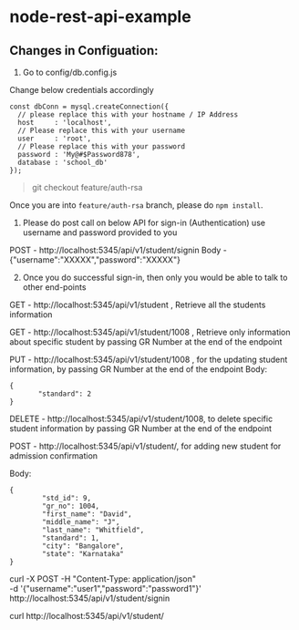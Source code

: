 # node-rest-api-example


## Changes in Configuation:

1. Go to config/db.config.js

Change below credentials accordingly

```
const dbConn = mysql.createConnection({
  // please replace this with your hostname / IP Address
  host     : 'localhost',
  // Please replace this with your username
  user     : 'root',
  // Please replace this with your password
  password : 'My@#$Password878',
  database : 'school_db'
});
```

> git checkout feature/auth-rsa

Once you are into `feature/auth-rsa` branch, please do `npm install`.

1. Please do post call on below API for sign-in (Authentication)
use username and password provided to you

POST - http://localhost:5345/api/v1/student/signin
Body - 
{"username":"XXXXX","password":"XXXXX"}

2. Once you do successful sign-in, then only you would be able to talk to other end-points

GET - http://localhost:5345/api/v1/student  , Retrieve all the students information

GET - http://localhost:5345/api/v1/student/1008 , Retrieve only information about specific student by passing GR Number at the end of the endpoint

PUT - http://localhost:5345/api/v1/student/1008 , for the updating student information, by passing GR Number at the end of the endpoint
Body:

```
{
       "standard": 2
}
```

DELETE - http://localhost:5345/api/v1/student/1008, to delete specific student information by passing GR Number at the end of the endpoint

POST - http://localhost:5345/api/v1/student/, for adding new student for admission confirmation

Body:

```
{
        "std_id": 9,
        "gr_no": 1004,
        "first_name": "David",
        "middle_name": "J",
        "last_name": "Whitfield",
        "standard": 1,
        "city": "Bangalore",
        "state": "Karnataka"
}
```

curl -X POST -H "Content-Type: application/json" \
    -d '{"username":"user1","password":"password1"}' \
    http://localhost:5345/api/v1/student/signin


curl http://localhost:5345/api/v1/student/
